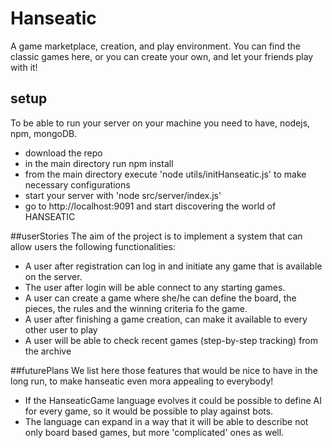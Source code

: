# Hanseatic
A game marketplace, creation, and play environment.
You can find the classic games here, or you can create your own, and let your friends play with it!

## setup
To be able to run your server on your machine you need to have, nodejs, npm, mongoDB.
* download the repo
* in the main directory run npm install
* from the main directory execute 'node utils/initHanseatic.js' to make necessary configurations
* start your server with 'node src/server/index.js'
* go to http://localhost:9091 and start discovering the world of HANSEATIC


##userStories
The aim of the project is to implement a system that can allow users the following functionalities:
* A user after registration can log in and initiate any game that is available on the server.
* The user after login will be able connect to any starting games.
* A user can create a game where she/he can define the board, the pieces, the rules and the winning criteria fo the game.
* A user after finishing a game creation, can make it available to every other user to play
* A user will be able to check recent games (step-by-step tracking) from the archive

##futurePlans
We list here those features that would be nice to have in the long run, to make hanseatic even mora appealing to everybody!
* If the HanseaticGame language evolves it could be possible to define AI for every game, so it would be possible to play against bots.
* The language can expand in a way that it will be able to describe not only board based games, but more 'complicated' ones as well.
